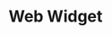 ---
layout: article
title: Web Widget
menu_title: Web Widget
description: Information über Peakboard Designer Web Widget Control.
lang: de
weight: 820
ref: con-820
redirect_from:
---